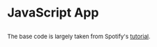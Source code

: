 # JavaScript App

## 
<font size='2'>The base code is largely taken from Spotify's [tutorial](https://developer.spotify.com/documentation/web-api/howtos/web-app-profile).</font>